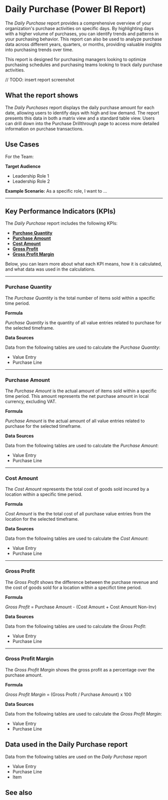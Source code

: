 # Daily Purchase (Power BI Report)

The _Daily Purchase_ report provides a comprehensive overview of your organization's purchase activities on specific days. By highlighting days with a higher volume of purchases, you can identify trends and patterns in your purchasing behavior. This report can also be used to analyze purchase data across different years, quarters, or months, providing valuable insights into purchasing trends over time.

This report is designed for purchasing managers looking to optimize purchasing schedules and purchasing teams looking to track daily purchase activities.

// TODO: insert report screenshot

## What the report shows

The _Daily Purchases_ report displays the daily purchase amount for each date, allowing users to identify days with high and low demand. The report presents this data in both a matrix view and a standard table view. Users can drill down into the Purchase Drillthrough page to access more detailed information on purchase transactions.

## Use Cases

For the Team:

**Target Audience**
- Leadership Role 1
- Leadership Role 2

**Example Scenario:** As a specific role, I want to ...

---

## Key Performance Indicators (KPIs)

The _Daily Purchase_ report includes the following KPIs:

- [**Purchase Quantity**](#purchase-quantity)  
- [**Purchase Amount**](#purchase-amount)  
- [**Cost Amount**](#cost-amount)  
- [**Gross Profit**](#gross-profit)  
- [**Gross Profit Margin**](#gross-profit-margin)

Below, you can learn more about what each KPI means, how it is calculated, and what data was used in the calculations.

---
### Purchase Quantity

The *Purchase Quantity* is the total number of items sold within a specific time period.

**Formula**  

*Purchase Quantity* is the quantity of all value entries related to purchase for the selected timeframe.

**Data Sources**

Data from the following tables are used to calculate the *Purchase Quantity*:
- Value Entry
- Purchase Line

---
### Purchase Amount

The *Purchase Amount* is the actual amount of items sold within a specific time period. This amount represents the net purchase amount in local currency, excluding VAT.

**Formula**  

*Purchase Amount* is the actual amount of all value entries related to purchase for the selected timeframe.

**Data Sources**

Data from the following tables are used to calculate the *Purchase Amount*:
- Value Entry
- Purchase Line

---
### Cost Amount

The *Cost Amount* represents the total cost of goods sold incured by a location within a specific time period.

**Formula**  

*Cost Amount* is the the total cost of all purchase value entries from the location for the selected timeframe.

**Data Sources**

Data from the following tables are used to calculate the *Cost Amount*:
- Value Entry
- Purchase Line

---
### Gross Profit

The *Gross Profit* shows the difference between the purchase revenue and the cost of goods sold for a location within a specifict time period.

**Formula**  

*Gross Profit* = Purchase Amount - (Cost Amount + Cost Amount Non-Inv) 

**Data Sources**

Data from the following tables are used to calculate the *Gross Profit*:
- Value Entry
- Purchase Line

---
### Gross Profit Margin

The *Gross Profit Margin* shows the gross profit as a percentage over the purchase amount.

**Formula**  

*Gross Profit Margin* = (Gross Profit / Purchase Amount) x 100

**Data Sources**

Data from the following tables are used to calculate the *Gross Profit Margin*:
- Value Entry
- Purchase Line


## Data used in the Daily Purchase report

Data from the following tables are used on the *Daily Purchase* report
- Value Entry
- Purchase Line
- Item


## See also
